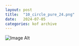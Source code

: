 ```yaml
---
layout:	post
title:	"10_circle_pure_24.png"
date:	2024-07-05
categories:	kof archive
---
```


![Image Alt](https://k0f.github.io/assets/10_circle_pure_24.png)